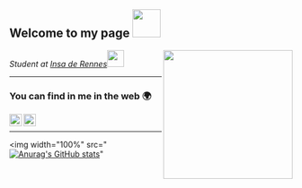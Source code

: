 <h2> Welcome to my page <img src="https://media.giphy.com/media/xT77Y1T0zY1gR5qe5O/giphy.gif" width="50"></h2>
<img align='right' src="https://media.giphy.com/media/M9gbBd9nbDrOTu1Mqx/giphy.gif" width="230">
<p><em>Student at <a href="https://www.insa-rennes.fr/">Insa de Rennes</a><img src="https://media.giphy.com/media/WUlplcMpOCEmTGBtBW/giphy.gif" width="30"> 
</em></p>



---


### You can find in me in the web 🌍
[<img align="left" alt="nguyen-duc-nam | LinkedIn" width="22px" src="https://cdn.jsdelivr.net/npm/simple-icons@v3/icons/linkedin.svg" />][linkedin]
[<img align="left" alt="nguyen-duc-nam | LinkedIn" width="22px" src="https://cdn.jsdelivr.net/npm/simple-icons@3.13.0/icons/gmail.svg" />][mail]
<br/>


[mail]: mailto:ducnam3042005@gmail.com
[linkedin]: https://www.linkedin.com/in/nguyen-duc-nam/

---

<img width="100%" src="[![Anurag's GitHub stats](https://github-readme-stats.vercel.app/api?username=felixilars)](https://github.com/felixilars/github-readme-stats)"
